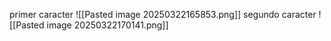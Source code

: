 
primer caracter
![[Pasted image 20250322165853.png]]
segundo caracter
![[Pasted image 20250322170141.png]]
